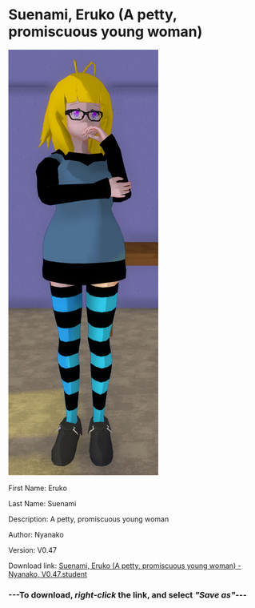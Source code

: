 # Suenami, Eruko (A petty, promiscuous young woman)

<img src="https://raw.githubusercontent.com/Arbiter1223/Daigaku-Gurashi-Custom-Students/master/Students/Files/Suenami%2C%20Eruko%20(A%20petty%2C%20promiscuous%20young%20woman).png" title="Suenami, Eruko (A petty, promiscuous young woman) - Nyanako, V0.47">

First Name: Eruko

Last Name: Suenami

Description: A petty, promiscuous young woman

Author: Nyanako

Version: V0.47

Download link: <a href="https://raw.githubusercontent.com/Arbiter1223/Daigaku-Gurashi-Custom-Students/master/Students/Files/Suenami%2C%20Eruko%20(A%20petty%2C%20promiscuous%20young%20woman)%20-%20Nyanako%2C%20V0.47.student">Suenami, Eruko (A petty, promiscuous young woman) - Nyanako, V0.47.student</a>

### ---**To download, _right-click_ the link, and select _"Save as"_**---
